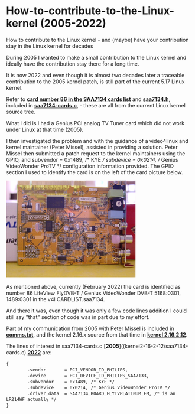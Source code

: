 # How-to-contribute-to-the-Linux-kernel (2005-2022)
How to contribute to the Linux kernel - and (maybe) have your contribution stay in the Linux kernel for decades

During 2005 I wanted to make a small contribution to the Linux kernel and ideally have the contribution stay there for a long time.

It is now 2022 and even though it is almost two decades later a traceable contribution to the 2005 kernel patch, is still part of the current 5.17 Linux kernel. 

Refer to [**card number 86 in the SAA7134 cards list**](https://www.kernel.org/doc/html/latest/admin-guide/media/saa7134-cardlist.html) and [**saa7134.h**](https://git.kernel.org/pub/scm/linux/kernel/git/torvalds/linux.git/tree/drivers/media/pci/saa7134/saa7134.h), included in [**saa7134-cards.c**](https://git.kernel.org/pub/scm/linux/kernel/git/torvalds/linux.git/tree/drivers/media/pci/saa7134/saa7134-cards.c), - these are all from the current Linux kernel source tree.

What I did is I had a Genius PCI analog TV Tuner card which did not work under Linux at that time (2005).

I then investigated the problem and with the guidance of a video4linux and kernel maintainer (Peter Missel), assisted in providing a solution. Peter Missel then submitted a patch request to the kernel maintainers using the GPIO, and subvendor  = 0x1489, /* KYE */ subdevice  = 0x0214, /* Genius VideoWonder ProTV */ configuration information provided. The GPIO section I used to identify the card is on the left of the card picture below.

<p align="left">
<img src="images/GeniusVideoWonderProTV.jpg" width="350" /> 
<br>

As mentioned above, currently (February 2022) the card is identified as number 86 LifeView FlyDVB-T / Genius VideoWonder DVB-T  5168:0301, 1489:0301 in the v4l CARDLIST.saa7134. 

And there it was, even though it was only a few code lines addition I could still say "that" section of code was in part due to my effort. 

Part of my communication from 2005 with Peter Missel is included in [**comms.txt**](comms.txt), and the kernel 2.16.x source from that time in [**kernel 2.16.2.12**](kernel2-16-2-12).
 
The lines of interest in saa7134-cards.c [**2005**]((kernel2-16-2-12/saa7134-cards.c) [**2022**](saa7134-cards.c) are:
```
{
		.vendor       = PCI_VENDOR_ID_PHILIPS,
		.device       = PCI_DEVICE_ID_PHILIPS_SAA7133,
		.subvendor    = 0x1489, /* KYE */
		.subdevice    = 0x0214, /* Genius VideoWonder ProTV */
		.driver_data  = SAA7134_BOARD_FLYTVPLATINUM_FM, /* is an LR214WF actually */
}
```

